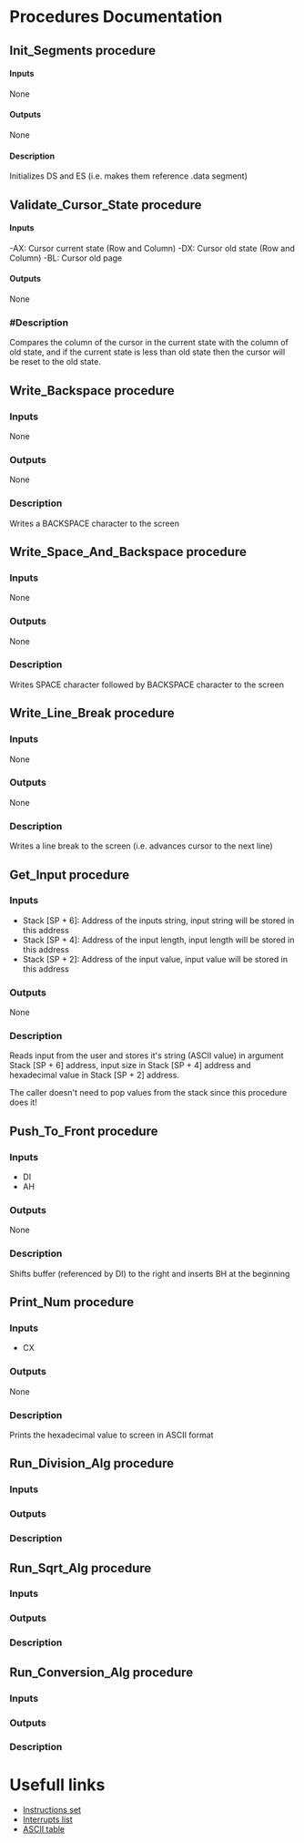 # Procedures Documentation
## Init_Segments procedure
#### Inputs
None
#### Outputs
None
#### Description
Initializes  DS and ES (i.e. makes them reference .data segment)

## Validate_Cursor_State procedure
#### Inputs
-AX: Cursor current state (Row and Column)
-DX: Cursor old state (Row and Column)
-BL: Cursor old page
#### Outputs
None
### #Description
Compares the column of the cursor in the current state with the column of old state, and if the current state is less than old state then the cursor will be reset to the old state.

## Write_Backspace procedure
### Inputs
None
### Outputs
None
### Description
Writes a BACKSPACE character to the screen

## Write_Space_And_Backspace procedure
### Inputs
None
### Outputs
None
### Description
Writes SPACE character followed by BACKSPACE character to the screen

## Write_Line_Break procedure
### Inputs
None
### Outputs
None
### Description
Writes a line break to the screen (i.e. advances cursor to the next line)

## Get_Input procedure
### Inputs
- Stack [SP + 6]: Address of the inputs string, input string will be stored in this address
- Stack [SP + 4]: Address of the input length, input length will be stored in this address
- Stack [SP + 2]: Address of the input value, input value will be stored in this address
### Outputs
None
### Description
Reads input from the user and stores it's string (ASCII value) in argument Stack [SP + 6] address, input size in Stack [SP + 4] address and hexadecimal value in Stack [SP + 2] address.

The caller doesn't need to pop values from the stack since this procedure does it!

## Push_To_Front procedure
### Inputs
- DI
- AH
### Outputs
None
### Description
Shifts buffer (referenced by DI) to the right and inserts BH at the beginning

## Print_Num procedure
### Inputs
- CX
### Outputs
None
### Description
Prints the hexadecimal value to screen in ASCII format

## Run_Division_Alg procedure
### Inputs
### Outputs
### Description

## Run_Sqrt_Alg procedure
### Inputs
### Outputs
### Description

## Run_Conversion_Alg procedure
### Inputs
### Outputs
### Description


# Usefull links
- [Instructions set](https://jbwyatt.com/253/emu/8086_instruction_set.html)
- [Interrupts list](https://jbwyatt.com/253/emu/8086_bios_and_dos_interrupts.html)
- [ASCII table](http://www.asciitable.com/)
